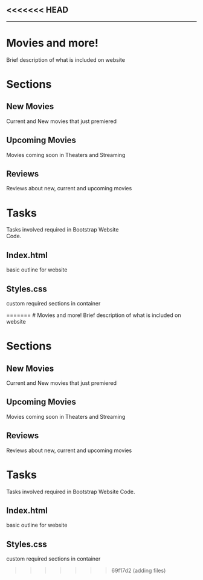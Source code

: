 <<<<<<< HEAD
---


---

<h1 id="movies-and-more">Movies and more!</h1>
<p>Brief description of what is included on website</p>
<h1 id="sections">Sections</h1>
<h2 id="new-movies">New Movies</h2>
<p>Current and New movies that just premiered</p>
<h2 id="upcoming-movies">Upcoming Movies</h2>
<p>Movies coming soon in Theaters and Streaming</p>
<h2 id="reviews">Reviews</h2>
<p>Reviews about new, current and upcoming movies</p>
<h1 id="tasks">Tasks</h1>
<p>Tasks involved required in Bootstrap Website<br>
Code.</p>
<h2 id="index.html">Index.html</h2>
<p>basic outline for website</p>
<h2 id="styles.css">Styles.css</h2>
<p>custom required sections in container</p>
=======
# Movies and more!
Brief description of what is included on website


# Sections

## New Movies

Current and New movies that just premiered

## Upcoming Movies
Movies coming soon in Theaters and Streaming

## Reviews

Reviews about new, current and upcoming movies


# Tasks
Tasks involved required in Bootstrap Website 
Code.

## Index.html
basic outline for website


## Styles.css
custom required sections in container

>>>>>>> 69f17d2 (adding files)

